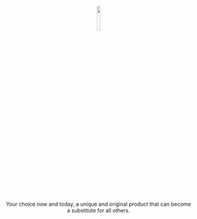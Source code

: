 <p align="center" width="50%">
    <img width="13%" src="https://cdn.shawnnn.store/logo_nbg.png"> 
</p>

<p align="center" width="100%">
    <a>Your choice now and today, a unique and original product that can become a substitute for all others.</a>
</p>

